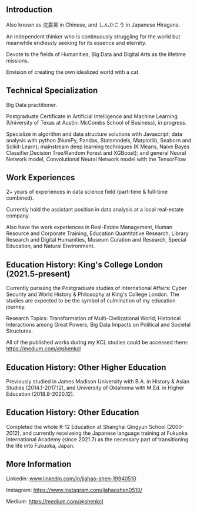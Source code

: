 ## Introduction

Also known as 沈嘉昊 in Chinese, and しんかこう in Japanese Hiragana. 

An independent thinker who is continuously struggling for the world but meanwhile endlessly seeking for its essence and eternity. 

Devote to the fields of Humanities, Big Data and Digital Arts as the lifetime missions. 

Envision of creating the own idealized world with a cat. 

## Technical Specialization

Big Data practitioner. 

Postgraduate Certificate in Artificial Intelligence and Machine Learning (University of Texas at Austin: McCombs School of Business), in progress.

Specialize in algorithm and data structure solutions with Javascript; data analysis with python (NumPy, Pandas, Statsmodels, Matplotlib, Seaborn and Scikit-Learn); 
mainstream deep learning techniques (K Means, Naive Bayes Classifier,Decision Tree/Random Forest and XGBoost); 
and general Neural Network model, Convolutional Neural Network model with the TensorFlow. 

## Work Experiences
2+ years of experiences in data science field (part-time & full-time combined).

Currently hold the assistant position in data analysis at a local real-estate company. 

Also have the work experiences in Real-Estate Management, Human Resource and Corporate Training, Education Quantitative Research, Library Research and Digital Humanities, Museum Curation and Research, Special Education, and Natural Environment.

## Education History: King's College London (2021.5-present)
Currently pursuing the Postgraduate studies of 
International Affairs: Cyber Security and World History & Philosophy at King's College London.
The studies are expected to be the symbol of culmination of my education journey. 

Research Topics: Transformation of Multi-Civilizational World; Historical Interactions among Great Powers; Big Data Impacts on Political and Societal Structures.

All of the published works during my KCL studies could be accessed there: https://medium.com/@shenkcl

## Education History: Other Higher Education

Previously studied in James Madison University with B.A. in History & Asian Studies (2014.1-2017.12), and University of Oklahoma with M.Ed. in Higher Education (2018.8-2020.12).

## Education History: Other Education
Completed the whole K-12 Education at Shanghai Qingyun School (2000-2012), and currently receiveing the Japanese language training at Fukuoka International Academy (since 2021.7) as the necessary part of transitioning the life into Fukuoka, Japan.


## More Information

Linkedin: www.linkedin.com/in/jiahao-shen-19940510

Instagram: https://www.instagram.com/jiahaoshen0510/

Medium:  https://medium.com/@shenkcl
